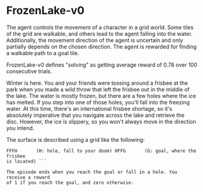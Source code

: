 FrozenLake-v0
=============

The agent controls the movement of a character in a grid world. Some tiles of
the grid are walkable, and others lead to the agent falling into the water.
Additionally, the movement direction of the agent is uncertain and only
partially depends on the chosen direction. The agent is rewarded for finding a
walkable path to a goal tile.

FrozenLake-v0 defines "solving" as getting average reward of 0.78 over 100
consecutive trials.

Winter is here. You and your friends were tossing around a frisbee at the park
when you made a wild throw that left the frisbee out in the middle of the lake.
The water is mostly frozen, but there are a few holes where the ice has melted.
If you step into one of those holes, you'll fall into the freezing water. At
this time, there's an international frisbee shortage, so it's absolutely
imperative that you navigate across the lake and retrieve the disc. However, the
ice is slippery, so you won't always move in the direction you intend.

The surface is described using a grid like the following:

``` SFFF       (S: starting point, safe) FHFH       (F: frozen surface, safe)
FFFH       (H: hole, fall to your doom) HFFG       (G: goal, where the frisbee
is located) ```

The episode ends when you reach the goal or fall in a hole. You receive a reward
of 1 if you reach the goal, and zero otherwise.

